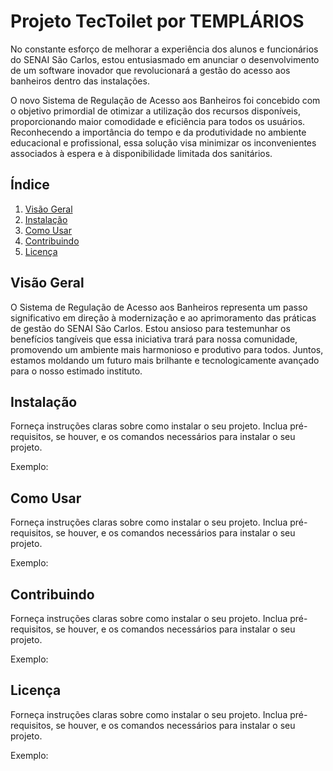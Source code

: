 

# Projeto TecToilet por TEMPLÁRIOS

No constante esforço de melhorar a experiência dos alunos e funcionários do SENAI São Carlos, estou entusiasmado em anunciar o desenvolvimento de um software inovador que revolucionará a gestão do acesso aos banheiros dentro das instalações.

O novo Sistema de Regulação de Acesso aos Banheiros foi concebido com o objetivo primordial de otimizar a utilização dos recursos disponíveis, proporcionando maior comodidade e eficiência para todos os usuários. Reconhecendo a importância do tempo e da produtividade no ambiente educacional e profissional, essa solução visa minimizar os inconvenientes associados à espera e à disponibilidade limitada dos sanitários.


## Índice

1. [Visão Geral](#visão-geral)
2. [Instalação](#instalação)
3. [Como Usar](#como-usar)
4. [Contribuindo](#contribuindo)
5. [Licença](#licença)

## Visão Geral

O Sistema de Regulação de Acesso aos Banheiros representa um passo significativo em direção à modernização e ao aprimoramento das práticas de gestão do SENAI São Carlos. Estou ansioso para testemunhar os benefícios tangíveis que essa iniciativa trará para nossa comunidade, promovendo um ambiente mais harmonioso e produtivo para todos. Juntos, estamos moldando um futuro mais brilhante e tecnologicamente avançado para o nosso estimado instituto.

## Instalação

Forneça instruções claras sobre como instalar o seu projeto. Inclua pré-requisitos, se houver, e os comandos necessários para instalar o seu projeto.

Exemplo:

## Como Usar

Forneça instruções claras sobre como instalar o seu projeto. Inclua pré-requisitos, se houver, e os comandos necessários para instalar o seu projeto.

Exemplo:
## Contribuindo

Forneça instruções claras sobre como instalar o seu projeto. Inclua pré-requisitos, se houver, e os comandos necessários para instalar o seu projeto.

Exemplo:
## Licença

Forneça instruções claras sobre como instalar o seu projeto. Inclua pré-requisitos, se houver, e os comandos necessários para instalar o seu projeto.

Exemplo:

